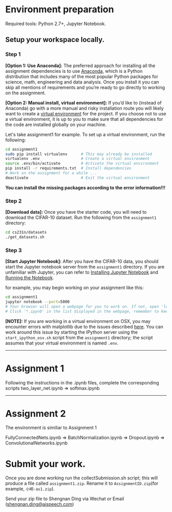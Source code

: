 



# Environment preparation
Required tools: Python 2.7+, Jupyter Notebook.

## Setup your workspace locally.

### Step 1
**[Option 1: Use Anaconda]:** The preferred approach for installing all the assignment dependencies is to use [Anaconda](https://www.continuum.io/downloads), which is a Python distribution that includes many of the most popular Python packages for science, math, engineering and data analysis. Once you install it you can skip all mentions of requirements and you’re ready to go directly to working on the assignment.

**[Option 2: Manual install, virtual environment]:** If you’d like to (instead of Anaconda) go with a more manual and risky installation route you will likely want to create a [virtual environment](http://docs.python-guide.org/en/latest/dev/virtualenvs/) for the project. If you choose not to use a virtual environment, it is up to you to make sure that all dependencies for the code are installed globally on your machine.

Let's take assignment1 for example. To set up a virtual environment, run the following:

```bash
cd assignment1
sudo pip install virtualenv      # This may already be installed
virtualenv .env                  # Create a virtual environment
source .env/bin/activate         # Activate the virtual environment
pip install -r requirements.txt  # Install dependencies
# Work on the assignment for a while ...
deactivate                       # Exit the virtual environment
```

**You can install the missing packages according to the error information!!!**

### Step 2

**[Download data]:** Once you have the starter code, you will need to download the CIFAR-10 dataset. Run the following from the `assignment1` directory:

```bash
cd cs231n/datasets
./get_datasets.sh
```


### Step 3
**[Start Jupyter Notebook]:** After you have the CIFAR-10 data, you should start the Jupyter notebook server from the `assignment1` directory. If you are unfamiliar with Jupyter, you can refer to [Installing Jupyter Notebook](http://jupyter.readthedocs.io/en/latest/install.html) and [Running the Notebook](https://jupyter.readthedocs.io/en/latest/running.html#running).

for example, you may begin working on your assignment like this:
```bash
cd assignment1
jupyter notebook --port=5000
# Your browser will open a webpage for you to work on. If not, open 'localhost:5000' by yourselves.
# Click '*.ipynb' in the list displayed in the webpage, remember to keep the outputs of those code cells.
```

**[NOTE]:** If you are working in a virtual environment on OSX, you may encounter errors with matplotlib due to the issues described [here](http://matplotlib.org/faq/virtualenv_faq.html). You can work around this issue by starting the IPython server using the `start_ipython_osx.sh` script from the `assignment1` directory; the script assumes that your virtual environment is named `.env`.


---
# Assignment 1
Following the instructions in the .ipynb files, complete the corresponding scripts
two_layer_net.ipynb => softmax.ipynb

---

# Assignment 2
The environment is similiar to Assignment 1

FullyConnectedNets.ipynb => BatchNormalization.ipynb => Dropout.ipynb => ConvolutionalNetworks.ipynb

# Submit your work.

Once you are done working run the collectSubmission.sh script; this will produce a file called `assignment1.zip`. Rename it to `AssignmentID.zip`(for example, `小明-as1.zip`). 

Send your zip file to Shengnan Ding via Wechat or Email (shengnan.ding@aispeech.com)

